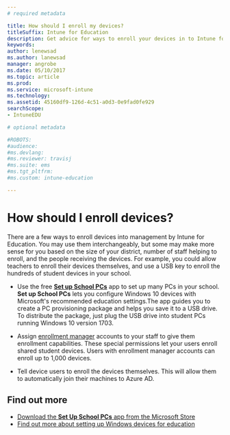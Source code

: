 ```yaml
---
# required metadata

title: How should I enroll my devices?
titleSuffix: Intune for Education
description: Get advice for ways to enroll your devices in to Intune for Education.
keywords:
author: lenewsad
ms.author: lanewsad
manager: angrobe
ms.date: 05/10/2017
ms.topic: article
ms.prod:
ms.service: microsoft-intune
ms.technology:
ms.assetid: 45160df9-126d-4c51-a0d3-0e9fad0fe929
searchScope:
- IntuneEDU

# optional metadata

#ROBOTS:
#audience:
#ms.devlang:
#ms.reviewer: travisj
#ms.suite: ems
#ms.tgt_pltfrm:
#ms.custom: intune-education

---
```


# How should I enroll devices?

There are a few ways to enroll devices into management by Intune for Education. You may use them interchangeably, but some may make more sense for you based on the size of your district, number of staff helping to enroll, and the people receiving the devices. For example, you could allow teachers to enroll their devices themselves, and use a USB key to enroll the hundreds of student devices in your school.

* Use the free [__Set up School PCs__](https://docs.microsoft.com/education/windows/use-set-up-school-pcs-app) app to set up many PCs in your school. __Set up School PCs__ lets you configure Windows 10 devices with Microsoft's recommended education settings.The app guides you to create a PC provisioning package and helps you save it to a USB drive. To distribute the package, just plug the USB drive into student PCs running Windows 10 version 1703.

* Assign [enrollment manager](what-are-enrollment-managers.md) accounts to your staff to give them enrollment capabilities. These special permissions let your users enroll shared student devices. Users with enrollment manager accounts can enroll up to 1,000 devices.

* Tell device users to enroll the devices themselves. This will allow them to automatically join their machines to Azure AD.

## Find out more

- [Download the **Set Up School PCs** app from the Microsoft Store](https://www.microsoft.com/store/p/set-up-school-pcs/9nblggh4ls40)
- [Find out more about setting up Windows devices for education](https://docs.microsoft.com/education/windows/set-up-windows-10)
